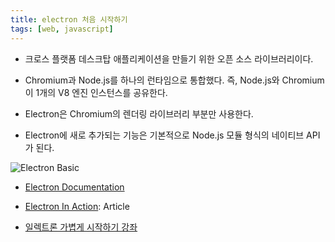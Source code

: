 ```yaml
---
title: electron 처음 시작하기
tags: [web, javascript]
---
```


- 크로스 플랫폼 데스크탑 애플리케이션을 만들기 위한 오픈 소스 라이브러리이다.

- Chromium과 Node.js를 하나의 런타임으로 통합했다. 즉, Node.js와 Chromium이 1개의 V8 엔진 인스턴스를 공유한다.

- Electron은 Chromium의 렌더링 라이브러리 부분만 사용한다. 

- Electron에 새로 추가되는 기능은 기본적으로 Node.js 모듈 형식의 네이티브 API가 된다.

![Electron Basic](https://www.dropbox.com/s/wy9p5tm1qn33mqr/kinney_1_01.png?raw=1)

- [Electron Documentation](https://electronjs.org/docs)

- [Electron In Action](https://freecontent.manning.com/electron-in-action-article-1/): Article

- [일렉트론 가볍게 시작하기 강좌](https://www.youtube.com/watch?v=kvV9yGXpAT0&list=PLO5I7_31L6v7YCj4OfjA7xZeA-W1EH3bD&index=6)